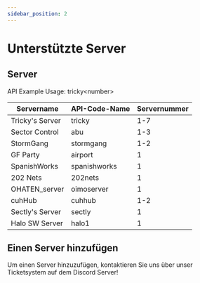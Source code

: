 ```yaml
---
sidebar_position: 2
---
```


# Unterstützte Server

## Server
API Example Usage: <span class="code-text">tricky&lt;number&gt;</span>

| Servername      | API-Code-Name | Servernummer |
| --------------- | ------------- | ------------ |
| Tricky's Server | tricky        | 1-7          |
| Sector Control  | abu           | 1-3          |
| StormGang       | stormgang     | 1-2          |
| GF Party        | airport       | 1            |
| SpanishWorks    | spanishworks  | 1            |
| 202 Nets        | 202nets       | 1            |
| OHATEN_server   | oimoserver    | 1            |
| cuhHub          | cuhhub        | 1-2          |
| Sectly's Server | sectly        | 1            |
| Halo SW Server  | halo1         | 1            |

## Einen Server hinzufügen
Um einen Server hinzuzufügen, kontaktieren Sie uns über unser Ticketsystem auf dem Discord Server!